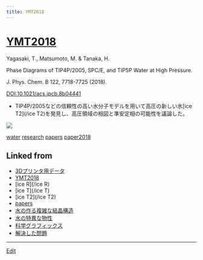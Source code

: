 ```yaml
---
title: YMT2018
---
```

# [YMT2018](/YMT2018)

Yagasaki, T., Matsumoto, M. & Tanaka, H.

Phase Diagrams of TIP4P/2005, SPC/E, and TIP5P Water at High Pressure. 

J. Phys. Chem. B 122, 7718-7725 (2018). 

[DOI:10.1021/acs.jpcb.8b04441](http://doi.org/10.1021/acs.jpcb.8b04441)


* TIP4P/2005などの信頼性の高い水分子モデルを用いて高圧の新しい氷[ice T2](/ice T2)を発見し、高圧領域の相図と準安定相の可能性を議論した。

![](https://i.gyazo.com/5b848ef29c0362f8f5b42480e4d01b98.png)

[](http://youtu.be/1SdNMDIU1mw)

[water](/water) [research](/research) [papers](/papers) [paper2018](/paper2018)



## Linked from

* [3Dプリンタ用データ](/3Dプリンタ用データ)
* [YMT2018](/YMT2018)
* [ice R](/ice R)
* [ice T](/ice T)
* [ice T2](/ice T2)
* [papers](/papers)
* [水の作る複雑な結晶構造](/水の作る複雑な結晶構造)
* [水の特異な物性](/水の特異な物性)
* [科学グラフィックス](/科学グラフィックス)
* [解決した問題](/解決した問題)


----
[Edit](https://github.com/vitroid/vitroid.github.io/edit/master/MD/YMT2018.md)
